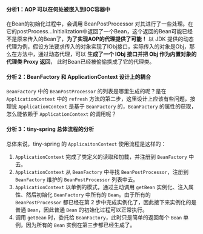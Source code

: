 #### 分析1：AOP 可以在何处被嵌入到IOC容器中

在Bean的初始化过程中，会调用 BeanPostProcessor 对其进行了一些处理。在它的postProcess...Initialization中返回了一个Bean，这个返回的Bean可能已经不是原来传入的Bean了，**为了实现AOP的代理提供了可能！** 以 JDK 提供的动态代理为例，假设方法要求传入的对象实现了IObj接口，实际传入的对象是Obj，那么在方法中，通过动态代理，可以 **生成了一个 IObj 接口并把 Obj 作为内置对象的代理类 Proxy 返回**， 此时Bean已经被偷偷换成了它的代理类。



#### 分析 2：BeanFactory 和 ApplicationContext 设计上的耦合

`BeanFactory` 中的 `BeanPostProcessor` 的列表是哪里生成的呢？是在 `ApplicationContext` 中的 `refresh` 方法的第二步，这里设计上应该有些问题，按理说 `ApplicationContext` 是基于 `BeanFactory` 的，`BeanFactory` 的属性的获取，怎么能依赖于 `ApplicationContext` 的调用呢？



#### 分析 3：tiny-spring 总体流程的分析

总体来说，tiny-spring 的 `ApplicaitonContext` 使用流程是这样的： 

1. `ApplicationContext` 完成了类定义的读取和加载，并注册到 `BeanFactory` 中去。 
2. `ApplicationContext` 从 `BeanFactory` 中寻找 `BeanPostProcessor`，注册到 `BeanFactory` 
   维护的 `BeanPostProcessor` 列表中去。 
3. `ApplicationContext` 以单例的模式，通过主动调用 `getBean` 实例化、注入属性、然后初始化 `BeanFactory` 中所有的 `Bean`。由于所有的 `BeanPostProcessor` 都已经在第 2 步中完成实例化了，因此接下来实例化的是普通 `Bean`，因此普通 `Bean` 的初始化过程可以正常执行。 
4. 调用 `getBean` 时，委托给 `BeanFactory`，此时只是简单的返回每个 `Bean` 单例，因为所有的 `Bean` 实例在第三步都已经生成了。


